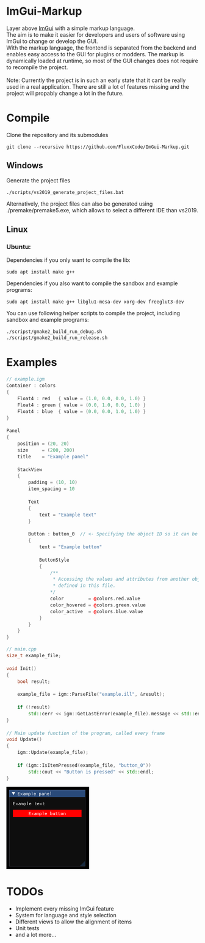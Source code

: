# ImGui-Markup
Layer above [ImGui](https://github.com/ocornut/imgui) with a simple markup language. <br/> The aim is to make it easier for developers and users of software using ImGui to change or develop the GUI. <br/>
With the markup language, the frontend is separated from the backend and enables easy access to the GUI for plugins or modders.
The markup is dynamically loaded at runtime, so most of the GUI changes does not require to recompile the project.<br/><br/>
Note: Currently the project is in such an early state that it cant be really used in a real application. There are still a lot of features missing and the project will propably change a lot in the future.
# Compile
Clone the repository and its submodules
```
git clone --recursive https://github.com/FluxxCode/ImGui-Markup.git
```
## Windows
Generate the project files
```
./scripts/vs2019_generate_project_files.bat
```
Alternatively, the project files can also be generated using ./premake/premake5.exe, which allows to select a different IDE than vs2019.
## Linux
### Ubuntu:
Dependencies if you only want to compile the lib:
```
sudo apt install make g++
```
Dependencies if you also want to compile the sandbox and example programs:
```
sudo apt install make g++ libglu1-mesa-dev xorg-dev freeglut3-dev
```
You can use following helper scripts to compile the project, including sandbox and example programs:
```
./scripst/gmake2_build_run_debug.sh
./scripst/gmake2_build_run_release.sh
```
# Examples
```cpp
// example.igm
Container : colors
{
    Float4 : red   { value = (1.0, 0.0, 0.0, 1.0) }
    Float4 : green { value = (0.0, 1.0, 0.0, 1.0) }
    Float4 : blue  { value = (0.0, 0.0, 1.0, 1.0) }
}

Panel
{
    position = (20, 20)
    size     = (200, 200)
    title    = "Example panel"

    StackView
    {
        padding = (10, 10)
        item_spacing = 10

        Text
        {
            text = "Example text"
        }

        Button : button_0  // <- Specifying the object ID so it can be accessed from the backend
        {
            text = "Example button"

            ButtonStyle
            {
                /**
                 * Accessing the values and attributes from another object
                 * defined in this file.
                */
                color         = @colors.red.value
                color_hovered = @colors.green.value
                color_active  = @colors.blue.value
            }
        }
    }
}
```
```cpp
// main.cpp
size_t example_file;

void Init()
{
    bool result;

    example_file = igm::ParseFile("example.ill", &result);

    if (!result)
        std::cerr << igm::GetLastError(example_file).message << std::endl;
}

// Main update function of the program, called every frame
void Update()
{
    igm::Update(example_file);

    if (igm::IsItemPressed(example_file, "button_0"))
        std::cout << "Button is pressed" << std::endl;
}
```
![ExampleImage](doc/img/readme_example_0.png)
# TODOs
- Implement every missing ImGui feature
- System for language and style selection
- Different views to allow the alignment of items
- Unit tests
- and a lot more...
